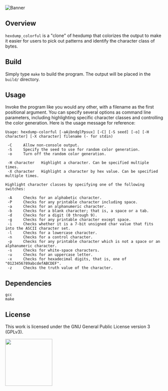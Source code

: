 ![Banner](https://s-christy.com/status-banner-service/hexdump-colorful/banner-slim.svg)

## Overview

`hexdump_colorful` is a "clone" of hexdump that colorizes the output to make it
easier for users to pick out patterns and identify the character class of
bytes.

## Build

Simply type `make` to build the program. The output will be placed in the
`build/` directory.

## Usage

Invoke the program like you would any other, with a filename as the first
positional argument. You can specify several options as command line
parameters, including highlighting specific character classes and controlling
the color generation. Here is the usage message for reference:

```
Usage: hexdump-colorful [-aAibndglPpsux] [-C] [-S seed] [-o] [-H character] [-X character] filename (- for stdin)

 -C     Allow non-console output.
 -S     Specify the seed to use for random color generation.
 -o     Turn off the random color generation.

 -H character   Highlight a character. Can be specified multiple times.
 -X character   Highlight a character by hex value. Can be specified multiple times.

Highlight character classes by specifying one of the following switches:

 -A     Checks for an alphabetic character.
 -P     Checks for any printable character including space.
 -a     Checks for an alphanumeric character.
 -b     Checks for a blank character; that is, a space or a tab.
 -d     Checks for a digit (0 through 9).
 -g     Checks for any printable character except space.
 -i     Checks whether it is a 7-bit unsigned char value that fits into the ASCII character set.
 -l     Checks for a lowercase character.
 -n     Checks for a control character.
 -p     Checks for any printable character which is not a space or an alphanumeric character.
 -s     Checks for white-space characters.
 -u     Checks for an uppercase letter.
 -x     Checks for hexadecimal digits, that is, one of "0123456789abcdefABCDEF".
 -z     Checks the truth value of the character.
```

## Dependencies

```
gcc
make
```

## License

This work is licensed under the GNU General Public License version 3 (GPLv3).

[<img src="https://s-christy.com/status-banner-service/GPLv3_Logo.svg" width="150" />](https://www.gnu.org/licenses/gpl-3.0.en.html)
